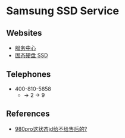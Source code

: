 # Samsung SSD Service

## Websites
* [服务中心](https://semiconductor.samsung.com/cn/consumer-storage/support/service-center/)
* [固态硬盘 SSD](http://support-cn.samsung.com/product_validation/productverification/ssd_memory.html)

## Telephones
* 400-810-5858
  * -> 2 -> 9

## References
* [980pro这状态jd给不给售后的?](https://www.chiphell.com/thread-2435416-1-1.html)
